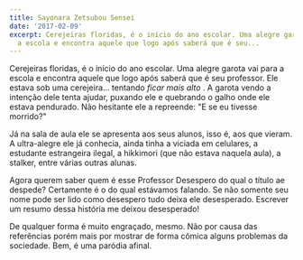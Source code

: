 ```yaml
---
title: Sayonara Zetsubou Sensei
date: '2017-02-09'
excerpt: Cerejeiras floridas, é o início do ano escolar. Uma alegre garota vai para
  a escola e encontra aquele que logo após saberá que é seu...
---
```




Cerejeiras floridas, é o início do ano escolar. Uma alegre garota vai para a escola e encontra aquele que logo após saberá que é seu professor. Ele estava sob uma cerejeira… tentando *ficar mais alto* . A garota vendo a intenção dele tenta ajudar, puxando ele e quebrando o galho onde ele estava pendurado. Não hesitante ele a repreende: "E se eu tivesse morrido?"

Já na sala de aula ele se apresenta aos seus alunos, isso é, aos que vieram. A ultra-alegre ele já conhecia, ainda tinha a viciada em celulares, a estudante estrangeira ilegal, a hikkimori (que não estava naquela aula), a stalker, entre várias outras alunas.

Agora querem saber quem é esse Professor Desespero do qual o título ae despede? Certamente é o do qual estávamos falando. Se não somente seu nome pode ser lido como desespero tudo deixa ele desesperado. Escrever um resumo dessa história me deixou desesperado!

De qualquer forma é muito engraçado, mesmo. Não por causa das referências porém mais por mostrar de forma cômica alguns problemas da sociedade. Bem, é uma paródia afinal.